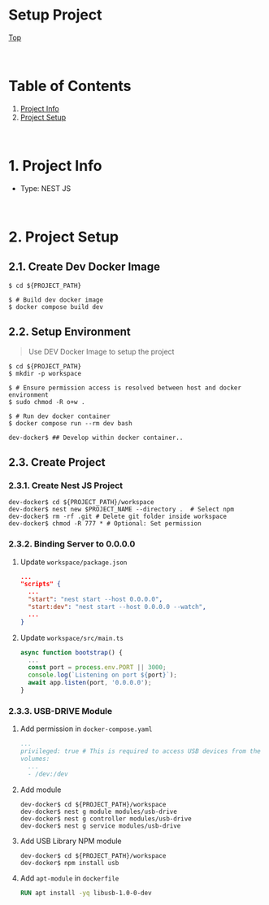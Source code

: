 # Setup Project

[Top](./README.md)

<br>

# Table of Contents
1. [Project Info](#ProjectInfo)
2. [Project Setup](#ProjectSetup)

<br>

# 1. Project Info <a name="ProjectInfo"></a>
- Type: NEST JS

<br>

# 2. Project Setup <a name="ProjectSetup"></a>

## 2.1. Create Dev Docker Image
```console
$ cd ${PROJECT_PATH}

$ # Build dev docker image
$ docker compose build dev
```

## 2.2. Setup Environment
> Use DEV Docker Image to setup the project
```console
$ cd ${PROJECT_PATH}
$ mkdir -p workspace

$ # Ensure permission access is resolved between host and docker environment
$ sudo chmod -R o+w . 

$ # Run dev docker container
$ docker compose run --rm dev bash

dev-docker$ ## Develop within docker container..
```

## 2.3. Create Project

### 2.3.1. Create Nest JS Project
```console
dev-docker$ cd ${PROJECT_PATH}/workspace
dev-docker$ nest new $PROJECT_NAME --directory .  # Select npm
dev-docker$ rm -rf .git # Delete git folder inside workspace
dev-docker$ chmod -R 777 * # Optional: Set permission
```

### 2.3.2. Binding Server to 0.0.0.0
1. Update `workspace/package.json`
    ```json
    ...
    "scripts" {
      ...
      "start": "nest start --host 0.0.0.0",
      "start:dev": "nest start --host 0.0.0.0 --watch",
      ...
    }
    ```
2. Update `workspace/src/main.ts`
    ```ts
    async function bootstrap() {
      ...
      const port = process.env.PORT || 3000;
      console.log(`Listening on port ${port}`);
      await app.listen(port, '0.0.0.0');
    }
    ```

### 2.3.3. USB-DRIVE Module
1. Add permission in `docker-compose.yaml`
    ```yaml
    ...
    privileged: true # This is required to access USB devices from the docker container
    volumes:
      ...
      - /dev:/dev
    ```
2. Add module
    ```console
    dev-docker$ cd ${PROJECT_PATH}/workspace
    dev-docker$ nest g module modules/usb-drive
    dev-docker$ nest g controller modules/usb-drive
    dev-docker$ nest g service modules/usb-drive
    ```
3. Add USB Library NPM module
    ```console
    dev-docker$ cd ${PROJECT_PATH}/workspace
    dev-docker$ npm install usb
    ```
4. Add `apt-module` in `dockerfile`
    ```dockerfile
    RUN apt install -yq libusb-1.0-0-dev
    ```


<br>

